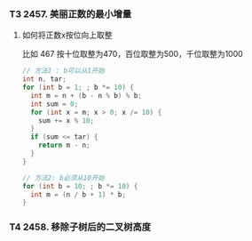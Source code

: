 ### T3 2457. 美丽正数的最小增量

1. 如何将正数x按位向上取整

   比如 $467$ 按十位取整为$470$，百位取整为$500$，千位取整为$1000$

   ```cpp
   // 方法1 : b可以从1开始
   int n, tar;
   for (int b = 1; ; b *= 10) {
     int m = n + (b - n % b) % b;
     int sum = 0;
     for (int x = m; x > 0; x /= 10) {
       sum += x % 10;
     }
     if (sum <= tar) {
       return m - n;
     }
   }
   
   // 方法2: b必须从10开始
   for (int b = 10; ; b *= 10) {
     int m = (n / b + 1) * b;
   }
   ```

   

### T4 2458. 移除子树后的二叉树高度

